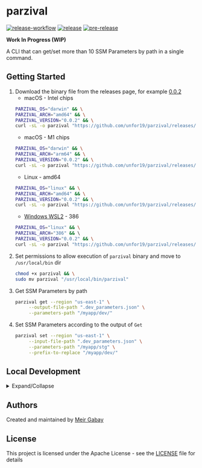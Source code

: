 # parzival

[![release-workflow](https://github.com/unfor19/parzival/actions/workflows/release.yml/badge.svg)](https://github.com/unfor19/parzival/actions/workflows/release.yml) [![release](https://img.shields.io/github/v/release/unfor19/parzival?color=green&label=release&logo=go)](https://github.com/unfor19/parzival/releases/latest) [![pre-release](https://img.shields.io/github/v/release/unfor19/parzival?color=orange&include_prereleases&label=pre-release&logo=go)](https://github.com/unfor19/parzival/releases)

**Work In Progress (WIP)**

A CLI that can get/set more than 10 SSM Parameters by path in a single command.

## Getting Started

1. Download the binary file from the releases page, for example [0.0.2](https://github.com/unfor19/parzival/releases/tag/0.0.2)
   - macOS - Intel chips
    ```bash
    PARZIVAL_OS="darwin" && \
    PARZIVAL_ARCH="amd64" && \
    PARZIVAL_VERSION="0.0.2" && \
    curl -sL -o parzival "https://github.com/unfor19/parzival/releases/download/${PARZIVAL_VERSION}/parzival_${PARZIVAL_VERSION}_${PARZIVAL_OS}_${PARZIVAL_ARCH}"
    ```
   - macOS - M1 chips
    ```bash
    PARZIVAL_OS="darwin" && \
    PARZIVAL_ARCH="arm64" && \
    PARZIVAL_VERSION="0.0.2" && \
    curl -sL -o parzival "https://github.com/unfor19/parzival/releases/download/${PARZIVAL_VERSION}/parzival_${PARZIVAL_VERSION}_${PARZIVAL_OS}_${PARZIVAL_ARCH}"
    ```    
   - Linux - amd64
    ```bash
    PARZIVAL_OS="linux" && \
    PARZIVAL_ARCH="amd64" && \
    PARZIVAL_VERSION="0.0.2" && \
    curl -sL -o parzival "https://github.com/unfor19/parzival/releases/download/${PARZIVAL_VERSION}/parzival_${PARZIVAL_VERSION}_${PARZIVAL_OS}_${PARZIVAL_ARCH}"
    ```
   - [Windows WSL2](https://docs.microsoft.com/en-us/windows/wsl/install-win10) - 386
    ```bash
    PARZIVAL_OS="linux" && \
    PARZIVAL_ARCH="386" && \    
    PARZIVAL_VERSION="0.0.2" && \
    curl -sL -o parzival "https://github.com/unfor19/parzival/releases/download/${PARZIVAL_VERSION}/parzival_${PARZIVAL_VERSION}_${PARZIVAL_OS}_${PARZIVAL_ARCH}"
    ```
2. Set permissions to allow execution of `parzival` binary and move to `/usr/local/bin` dir 
   ```bash
   chmod +x parzival && \
   sudo mv parzival "/usr/local/bin/parzival"
   ```
3. Get SSM Parameters by path
   ```bash
   parzival get --region "us-east-1" \
        --output-file-path ".dev_parameters.json" \
        --parameters-path "/myapp/dev/"
   ```
4. Set SSM Parameters according to the output of `Get`
   ```bash
   parzival set --region "us-east-1" \
        --input-file-path ".dev_parameters.json" \
        --parameters-path "/myapp/stg" \
        --prefix-to-replace "/myapp/dev/"
   ```


## Local Development

<details>

<summary>Expand/Collapse</summary>

For local development, we'll use the following services

- [localstack](https://github.com/localstack/localstack) - A fully functional local cloud (AWS) stack
- [AWS CLI](https://docs.aws.amazon.com/cli/latest/userguide/cli-chap-install.html) - As part of the test suite, AWS CLI invokes `ssm put-parameter ...`

### Requirements

- [Golang 1.16+](https://golang.org/doc/install)
- [Docker](https://docs.docker.com/get-docker/)
- [Docker Compose](https://docs.docker.com/compose/install/)

### Development Process

#### Initial Setup For Golang

1. Place the source code at `$HOME/go/src/github.com/unfor19/parzival`

2. Add the following to `${HOME}/.bash_profile` or `${HOME}/.bashrc`
    ```bash
    export GOPATH=$HOME/go
    export GOROOT=/usr/local/opt/go/libexec
    export PATH=$PATH:$GOPATH/bin:$GOROOT/bin
    ```

#### Run

```
make up-localstack && \
    go run . get --localstack
```

#### Build

```bash
make build
```

#### Test

```bash
make test
```

</details>


## Authors

Created and maintained by [Meir Gabay](https://github.com/unfor19)

## License

This project is licensed under the Apache License - see the [LICENSE](https://github.com/unfor19/parzival/blob/master/LICENSE) file for details
